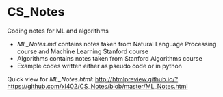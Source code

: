 # CS_Notes
Coding notes for ML and algorithms
* *ML_Notes.md* contains notes taken from Natural Language Processing course and Machine Learning Stanford course
* Algorithms contains notes taken from Stanford Algorithms course
* Example codes written either as pseudo code or in python

Quick view for *ML_Notes.html*: http://htmlpreview.github.io/?https://github.com/xl402/CS_Notes/blob/master/ML_Notes.html
